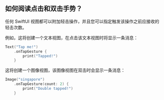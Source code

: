 如何阅读点击和双击手势？
---

任何 SwiftUI 视图都可以附加轻击操作，并且您可以指定触发该操作之前应接收的轻击次数。

例如，这将创建一个文本视图，在点击该文本视图时将显示一条消息：

```swift
Text("Tap me!")
    .onTapGesture {
        print("Tapped!")
    }
```

这将创建一个图像视图，该图像视图在双击时会显示一条消息：

```swift
Image("singapore")
    .onTapGesture(count: 2) {
        print("Double tapped!")
    }
```